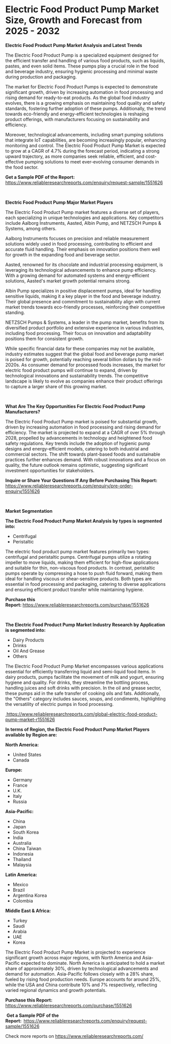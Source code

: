 <p><h1>Electric Food Product Pump Market Size, Growth and Forecast from 2025 - 2032</h1></p><p><strong>Electric Food Product Pump Market Analysis and Latest Trends</strong></p>
<p><p>The Electric Food Product Pump is a specialized equipment designed for the efficient transfer and handling of various food products, such as liquids, pastes, and even solid items. These pumps play a crucial role in the food and beverage industry, ensuring hygienic processing and minimal waste during production and packaging.</p><p>The market for Electric Food Product Pumps is expected to demonstrate significant growth, driven by increasing automation in food processing and rising demand for ready-to-eat products. As the global food industry evolves, there is a growing emphasis on maintaining food quality and safety standards, fostering further adoption of these pumps. Additionally, the trend towards eco-friendly and energy-efficient technologies is reshaping product offerings, with manufacturers focusing on sustainability and efficiency.</p><p>Moreover, technological advancements, including smart pumping solutions that integrate IoT capabilities, are becoming increasingly popular, enhancing monitoring and control. The Electric Food Product Pump Market is expected to grow at a CAGR of 4.7% during the forecast period, indicating a strong upward trajectory, as more companies seek reliable, efficient, and cost-effective pumping solutions to meet ever-evolving consumer demands in the food sector.</p></p>
<p><strong>Get a Sample PDF of the Report:&nbsp;</strong> <a href="https://www.reliableresearchreports.com/enquiry/request-sample/1551626?utm_campaign=2290&utm_medium=2&utm_source=Github&utm_content=ia&utm_term=11042025&utm_id=electric-food-product-pump">https://www.reliableresearchreports.com/enquiry/request-sample/1551626</a></p>
<p>&nbsp;</p>
<p><strong>Electric Food Product Pump Major Market Players</strong></p>
<p><p>The Electric Food Product Pump market features a diverse set of players, each specializing in unique technologies and applications. Key competitors include Aalborg Instruments, Aasted, Albin Pump, and NETZSCH Pumps & Systems, among others. </p><p>Aalborg Instruments focuses on precision and reliable measurement solutions widely used in food processing, contributing to efficient and accurate fluid handling. Their emphasis on innovation positions them well for growth in the expanding food and beverage sector.</p><p>Aasted, renowned for its chocolate and industrial processing equipment, is leveraging its technological advancements to enhance pump efficiency. With a growing demand for automated systems and energy-efficient solutions, Aasted's market growth potential remains strong.</p><p>Albin Pump specializes in positive displacement pumps, ideal for handling sensitive liquids, making it a key player in the food and beverage industry. Their global presence and commitment to sustainability align with current market trends towards eco-friendly processes, reinforcing their competitive standing.</p><p>NETZSCH Pumps & Systems, a leader in the pump market, benefits from its diversified product portfolio and extensive experience in various industries, including food processing. Their focus on innovation and adaptability positions them for consistent growth.</p><p>While specific financial data for these companies may not be available, industry estimates suggest that the global food and beverage pump market is poised for growth, potentially reaching several billion dollars by the mid-2020s. As consumer demand for processed foods increases, the market for electric food product pumps will continue to expand, driven by technological innovations and sustainability trends. The competitive landscape is likely to evolve as companies enhance their product offerings to capture a larger share of this growing market.</p></p>
<p>&nbsp;</p>
<p><strong>What Are The Key Opportunities For Electric Food Product Pump Manufacturers?</strong></p>
<p><p>The Electric Food Product Pump market is poised for substantial growth, driven by increasing automation in food processing and rising demand for efficiency. The market is projected to expand at a CAGR of over 5% through 2028, propelled by advancements in technology and heightened food safety regulations. Key trends include the adoption of hygienic pump designs and energy-efficient models, catering to both industrial and commercial sectors. The shift towards plant-based foods and sustainable practices further enhances demand. With robust innovations and a focus on quality, the future outlook remains optimistic, suggesting significant investment opportunities for stakeholders.</p></p>
<p><strong>Inquire or Share Your Questions If Any Before Purchasing This Report:</strong> <a href="https://www.reliableresearchreports.com/enquiry/pre-order-enquiry/1551626?utm_campaign=2290&utm_medium=2&utm_source=Github&utm_content=ia&utm_term=11042025&utm_id=electric-food-product-pump">https://www.reliableresearchreports.com/enquiry/pre-order-enquiry/1551626</a></p>
<p>&nbsp;</p>
<p><strong>Market Segmentation</strong></p>
<p><strong>The Electric Food Product Pump Market Analysis by types is segmented into:</strong></p>
<p><ul><li>Centrifugal</li><li>Peristaltic</li></ul></p>
<p><p>The electric food product pump market features primarily two types: centrifugal and peristaltic pumps. Centrifugal pumps utilize a rotating impeller to move liquids, making them efficient for high-flow applications and suitable for thin, non-viscous food products. In contrast, peristaltic pumps operate by compressing a hose to push fluid forward, making them ideal for handling viscous or shear-sensitive products. Both types are essential in food processing and packaging, catering to diverse applications and ensuring efficient product transfer while maintaining hygiene.</p></p>
<p><strong>Purchase this Report:&nbsp;</strong><a href="https://www.reliableresearchreports.com/purchase/1551626?utm_campaign=2290&utm_medium=2&utm_source=Github&utm_content=ia&utm_term=11042025&utm_id=electric-food-product-pump">https://www.reliableresearchreports.com/purchase/1551626</a></p>
<p>&nbsp;</p>
<p><strong>The Electric Food Product Pump Market Industry Research by Application is segmented into:</strong></p>
<p><ul><li>Dairy Products</li><li>Drinks</li><li>Oil And Grease</li><li>Others</li></ul></p>
<p><p>The Electric Food Product Pump Market encompasses various applications essential for efficiently transferring liquid and semi-liquid food items. In dairy products, pumps facilitate the movement of milk and yogurt, ensuring hygiene and quality. For drinks, they streamline the bottling process, handling juices and soft drinks with precision. In the oil and grease sector, these pumps aid in the safe transfer of cooking oils and fats. Additionally, the "Others" category includes sauces, soups, and condiments, highlighting the versatility of electric pumps in food processing.</p></p>
<p><a href="https://www.reliableresearchreports.com/global-electric-food-product-pump-market-r1551626?utm_campaign=2290&utm_medium=2&utm_source=Github&utm_content=ia&utm_term=11042025&utm_id=electric-food-product-pump">&nbsp;https://www.reliableresearchreports.com/global-electric-food-product-pump-market-r1551626</a></p>
<p><strong>In terms of Region, the Electric Food Product Pump Market Players available by Region are:</strong></p>
<p>
    <p> <strong> North America: </strong>
        <ul>
            <li>United States</li>
            <li>Canada</li>
        </ul>
        </p> 
    <p> <strong> Europe: </strong>
        <ul>
            <li>Germany</li>
            <li>France</li>
            <li>U.K.</li>
            <li>Italy</li>
            <li>Russia</li>
        </ul>
        </p> 
    <p> <strong> Asia-Pacific: </strong>
        <ul>
            <li>China</li>
            <li>Japan</li>
            <li>South Korea</li>
            <li>India</li>
            <li>Australia</li>
            <li>China Taiwan</li>
            <li>Indonesia</li>
            <li>Thailand</li>
            <li>Malaysia</li>
        </ul>
        </p> 
    <p> <strong> Latin America: </strong>
        <ul>
            <li>Mexico</li>
            <li>Brazil</li>
            <li>Argentina Korea</li>
            <li>Colombia</li>
        </ul>
        </p> 
    <p> <strong> Middle East & Africa: </strong>
        <ul>
            <li>Turkey</li>
            <li>Saudi</li>
            <li>Arabia</li>
            <li>UAE</li>
            <li>Korea</li>
        </ul>
    </p>
    </p>
<p><p>The Electric Food Product Pump Market is projected to experience significant growth across major regions, with North America and Asia-Pacific expected to dominate. North America is anticipated to hold a market share of approximately 30%, driven by technological advancements and demand for automation. Asia-Pacific follows closely with a 28% share, fueled by rising food production needs. Europe accounts for around 25%, while the USA and China contribute 10% and 7% respectively, reflecting varied regional dynamics and growth potentials.</p></p>
<p><strong>Purchase this Report: </strong><a href="https://www.reliableresearchreports.com/purchase/1551626?utm_campaign=2290&utm_medium=2&utm_source=Github&utm_content=ia&utm_term=11042025&utm_id=electric-food-product-pump">https://www.reliableresearchreports.com/purchase/1551626</a></p>
<p>&nbsp;<strong>Get a Sample PDF of the Report:&nbsp;&nbsp;</strong><a href="https://www.reliableresearchreports.com/enquiry/request-sample/1551626?utm_campaign=2290&utm_medium=2&utm_source=Github&utm_content=ia&utm_term=11042025&utm_id=electric-food-product-pump">https://www.reliableresearchreports.com/enquiry/request-sample/1551626</a></p>
<p><strong></strong></p>
<p>Check more reports on <a href="https://www.reliableresearchreports.com/?utm_campaign=2290&utm_medium=2&utm_source=Github&utm_content=ia&utm_term=11042025&utm_id=electric-food-product-pump">https://www.reliableresearchreports.com/</a></p>